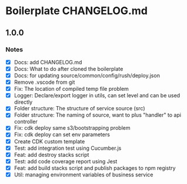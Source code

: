 # Boilerplate CHANGELOG.md

## 1.0.0

### Notes

- [X] Docs: add CHANGELOG.md
- [X] Docs: What to do after cloned the boilerplate
- [X] Docs: for updating source/common/config/rush/deploy.json
- [X] Remove .vscode from git
- [X] Fix: The location of compiled temp file problem
- [X] Logger: Declare/export logger in utils, can set level and can be used directly
- [X] Folder structure: The structure of service source (src)
- [X] Folder structure: The naming of source, want to plus "handler" to api controller
- [X] Fix: cdk deploy same s3/bootstrapping problem
- [X] Fix: cdk deploy can set env parameters
- [X] Create CDK custom template
- [X] Test: add integration test using Cucumber.js
- [X] Feat: add destroy stacks script
- [X] Test: add code coverage report using Jest
- [X] Feat: add build stacks script and publish packages to npm registry
- [X] Util: managing environment variables of business service